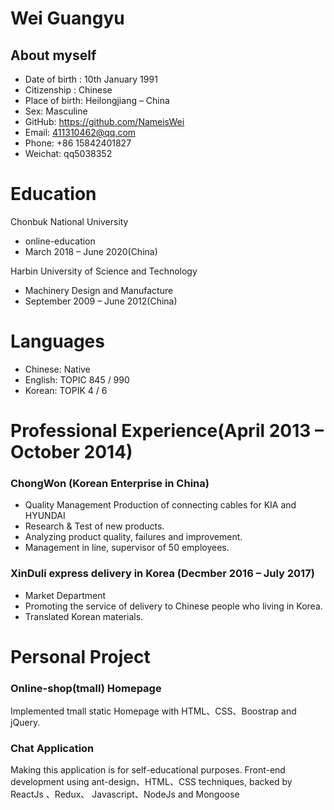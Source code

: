 

#  Wei Guangyu    
## About myself

 - Date of birth : 10th January 1991  
 - Citizenship : Chinese
 - Place of birth: Heilongjiang – China 
 - Sex: Masculine
 - GitHub: https://github.com/NameisWei
- Email: 411310462@qq.com
- Phone: +86 15842401827
- Weichat: qq5038352
# Education
Chonbuk National University 
- online-education
- March 2018 – June 2020(China)

Harbin University of Science and Technology	 
- Machinery Design and Manufacture 
- September  2009 – June 2012(China) 
# Languages
- Chinese: Native            
- English: TOPIC  845 / 990
- Korean: TOPIK  4     /    6 


# Professional Experience(April 2013 – October 2014)
### ChongWon (Korean Enterprise in China)  
-  Quality Management 
Production of connecting cables for KIA and HYUNDAI                                     
- Research & Test  of new products.
- Analyzing product quality, failures and improvement.
- Management in line, supervisor of 50 employees.

### XinDuli express delivery in Korea  (Decmber 2016 – July 2017)
- Market Department
- Promoting the service of delivery to Chinese people who living in Korea. 
- Translated Korean materials. 


# Personal Project
### Online-shop(tmall) Homepage  
Implemented tmall static Homepage with HTML、CSS、Boostrap and jQuery.

### Chat Application
Making this application is for self-educational purposes. Front-end development using ant-design、HTML、CSS techniques, backed by ReactJs 、Redux、 Javascript、NodeJs and Mongoose
  
